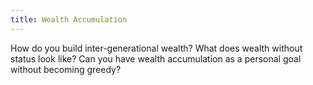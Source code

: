 ```yaml
---
title: Wealth Accumulation
---
```


How do you build inter-generational wealth? What does wealth without status look like? Can you have wealth accumulation as a personal goal without becoming greedy?